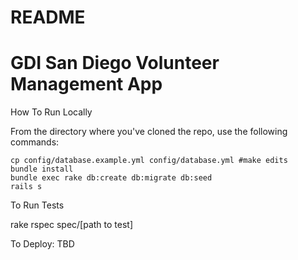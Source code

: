 # README

# GDI San Diego Volunteer Management App

How To Run Locally

From the directory where you've cloned the repo, use the following commands:

```
cp config/database.example.yml config/database.yml #make edits
bundle install
bundle exec rake db:create db:migrate db:seed
rails s
```

To Run Tests

rake rspec spec/[path to test]

To Deploy:
TBD
